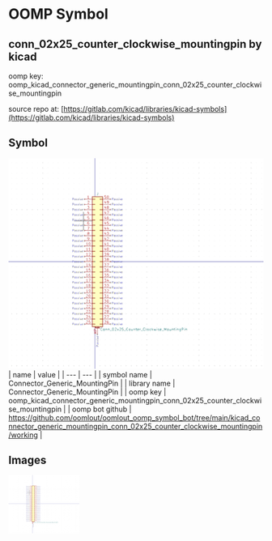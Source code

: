 # OOMP Symbol  
## conn_02x25_counter_clockwise_mountingpin  by kicad  
  
oomp key: oomp_kicad_connector_generic_mountingpin_conn_02x25_counter_clockwise_mountingpin  
  
source repo at: [https://gitlab.com/kicad/libraries/kicad-symbols](https://gitlab.com/kicad/libraries/kicad-symbols)  
## Symbol  
  
[![working.png](working_600.png)](working.png)  
| name | value | 
| --- | --- | 
| symbol name | Connector_Generic_MountingPin | 
| library name | Connector_Generic_MountingPin | 
| oomp key | oomp_kicad_connector_generic_mountingpin_conn_02x25_counter_clockwise_mountingpin | 
| oomp bot github | https://github.com/oomlout/oomlout_oomp_symbol_bot/tree/main/kicad_connector_generic_mountingpin_conn_02x25_counter_clockwise_mountingpin/working | 
## Images  
  
[![working.png](working_140.png)](working.png)  
